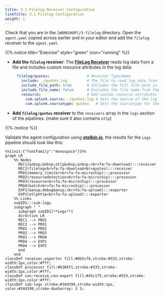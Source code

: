 ```yaml
---
title: 3.1 Filelog Receiver Configuration
linkTitle: 3.1 Filelog Configuration
weight: 1
---
```


Check that you are in the `[WORKSHOP]/3-filelog` directory.  Open the `agent.yaml` copied across earlier and in your editor and add the `filelog` receiver to the `agent.yaml`.

{{% notice title="Exercise" style="green" icon="running" %}}

- **Add the `filelog` receiver**: The [**FileLog Receiver**](https://github.com/open-telemetry/opentelemetry-collector-contrib/blob/main/receiver/filelogreceiver/README.md) reads log data from a file and includes custom resource attributes in the log data:

  ```yaml
    filelog/quotes:                 # Receiver Type/Name                      
      include: ./quotes.log         # The file to read log data from (quotes.log)
      include_file_path: true       # Includes the full file path in the log data
      include_file_name: false      # Excludes the file name from the log data
      resource:                     # Add custom resource attributes to the log data
        com.splunk.source: ./quotes.log # Sets the source of the log data to "quotes.log"
        com.splunk.sourcetype: quotes   # Sets the sourcetype for the log data to "quotes"
  ```

- **Add `filelog/quotes` receiver** to the `receivers` array in the `logs` section of the pipelines.  (make sure it also contains `otlp`)

{{% /notice %}}

Validate the agent configuration using **[otelbin.io](https://www.otelbin.io/)**, the results for the `Logs` pipeline should look like this:

```mermaid
%%{init:{"fontFamily":"monospace"}}%%
graph LR
    %% Nodes
      REC1(&nbsp;&nbsp;otlp&nbsp;&nbsp;<br>fa:fa-download):::receiver
      REC2(filelog<br>fa:fa-download<br>quotes):::receiver
      PRO1(memory_limiter<br>fa:fa-microchip):::processor
      PRO2(resourcedetection<br>fa:fa-microchip):::processor
      PRO3(resource<br>fa:fa-microchip):::processor
      PRO4(batch<br>fa:fa-microchip):::processor
      EXP1(&ensp;debug&ensp;<br>fa:fa-upload):::exporter
      EXP2(otlphttp<br>fa:fa-upload):::exporter
    %% Links
    subID1:::sub-logs
    subgraph " "
      subgraph subID1[**Logs**]
      direction LR
      REC1 --> PRO1
      REC2 --> PRO1
      PRO1 --> PRO2
      PRO2 --> PRO3
      PRO3 --> PRO4
      PRO4 --> EXP1
      PRO4 --> EXP2
      end
    end
classDef receiver,exporter fill:#8b5cf6,stroke:#333,stroke-width:1px,color:#fff;
classDef processor fill:#6366f1,stroke:#333,stroke-width:1px,color:#fff;
classDef con-receive,con-export fill:#45c175,stroke:#333,stroke-width:1px,color:#fff;
classDef sub-logs stroke:#34d399,stroke-width:1px, color:#34d399,stroke-dasharray: 3 3;
```

<!--![otelbin-f-3-1-logs](../../images/filelog-3-1-logs.png)-->

